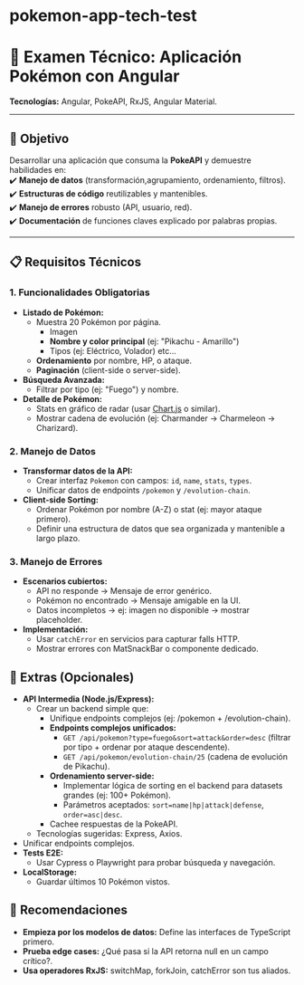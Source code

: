 # pokemon-app-tech-test

# 🚀 Examen Técnico: Aplicación Pokémon con Angular  
**Tecnologías:** Angular, PokeAPI, RxJS, Angular Material.  

---

## 🎯 Objetivo  
Desarrollar una aplicación que consuma la **PokeAPI** y demuestre habilidades en:  
✔️ **Manejo de datos** (transformación,agrupamiento, ordenamiento, filtros).  
✔️ **Estructuras de código** reutilizables y mantenibles.  
✔️ **Manejo de errores** robusto (API, usuario, red).  
✔️ **Documentación** de funciones claves explicado por palabras propias.  

---

## 📋 Requisitos Técnicos  
### 1. Funcionalidades Obligatorias  
- **Listado de Pokémon:**  
  - Muestra 20 Pokémon por página.
    - Imagen  
    - **Nombre y color principal** (ej: "Pikachu - Amarillo")  
    - Tipos (ej: Eléctrico, Volador) etc...
  - **Ordenamiento** por nombre, HP, o ataque.  
  - **Paginación** (client-side o server-side).  
- **Búsqueda Avanzada:**  
  - Filtrar por tipo (ej: "Fuego") y nombre.  
- **Detalle de Pokémon:**  
  - Stats en gráfico de radar (usar [Chart.js](https://www.chartjs.org/) o similar).  
  - Mostrar cadena de evolución (ej: Charmander → Charmeleon → Charizard).  

### 2. Manejo de Datos  
- **Transformar datos de la API:**  
  - Crear interfaz `Pokemon` con campos: `id`, `name`, `stats`, `types`.  
  - Unificar datos de endpoints `/pokemon` y `/evolution-chain`.  
- **Client-side Sorting:**  
  - Ordenar Pokémon por nombre (A-Z) o stat (ej: mayor ataque primero).
  - Definir una estructura de datos que sea organizada y mantenible a largo plazo.  

### 3. Manejo de Errores  
- **Escenarios cubiertos:**  
  - API no responde → Mensaje de error genérico.  
  - Pokémon no encontrado → Mensaje amigable en la UI.  
  - Datos incompletos → ej: imagen no disponible → mostrar placeholder.  
- **Implementación:**  
  - Usar `catchError` en servicios para capturar falls HTTP.
  - Mostrar errores con MatSnackBar o componente dedicado.

## 🚀 Extras (Opcionales)  
- **API Intermedia (Node.js/Express):**
  - Crear un backend simple que: 
    - Unifique endpoints complejos (ej: /pokemon + /evolution-chain).
    - **Endpoints complejos unificados:**  
      - `GET /api/pokemon?type=fuego&sort=attack&order=desc` (filtrar por tipo + ordenar por ataque descendente).  
      - `GET /api/pokemon/evolution-chain/25` (cadena de evolución de Pikachu).
    - **Ordenamiento server-side:**  
      - Implementar lógica de sorting en el backend para datasets grandes (ej: 100+ Pokémon).  
      - Parámetros aceptados: `sort=name|hp|attack|defense`, `order=asc|desc`.
    - Cachee respuestas de la PokeAPI.
  - Tecnologías sugeridas: Express, Axios.
- Unificar endpoints complejos.  
- **Tests E2E:**
  - Usar Cypress o Playwright para probar búsqueda y navegación.
- **LocalStorage:**
  - Guardar últimos 10 Pokémon vistos.
 
## 🚀 Recomendaciones  
- **Empieza por los modelos de datos:** Define las interfaces de TypeScript primero.
- **Prueba edge cases:** ¿Qué pasa si la API retorna null en un campo crítico?.
- **Usa operadores RxJS:** switchMap, forkJoin, catchError son tus aliados.
